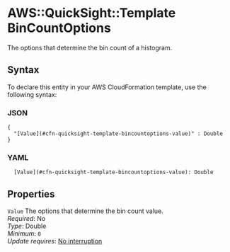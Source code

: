 # AWS::QuickSight::Template BinCountOptions<a name="aws-properties-quicksight-template-bincountoptions"></a>

The options that determine the bin count of a histogram\.

## Syntax<a name="aws-properties-quicksight-template-bincountoptions-syntax"></a>

To declare this entity in your AWS CloudFormation template, use the following syntax:

### JSON<a name="aws-properties-quicksight-template-bincountoptions-syntax.json"></a>

```
{
  "[Value](#cfn-quicksight-template-bincountoptions-value)" : Double
}
```

### YAML<a name="aws-properties-quicksight-template-bincountoptions-syntax.yaml"></a>

```
  [Value](#cfn-quicksight-template-bincountoptions-value): Double
```

## Properties<a name="aws-properties-quicksight-template-bincountoptions-properties"></a>

`Value` <a name="cfn-quicksight-template-bincountoptions-value"></a>
The options that determine the bin count value\.  
_Required_: No  
_Type_: Double  
_Minimum_: `0`  
_Update requires_: [No interruption](https://docs.aws.amazon.com/AWSCloudFormation/latest/UserGuide/using-cfn-updating-stacks-update-behaviors.html#update-no-interrupt)
